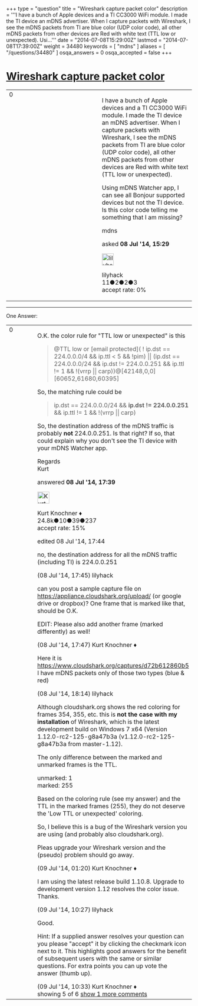 +++
type = "question"
title = "Wireshark capture packet color"
description = '''I have a bunch of Apple devices and a TI CC3000 WiFi module. I made the TI device an mDNS advertiser. When I capture packets with Wireshark, I see the mDNS packets from TI are blue color (UDP color code), all other mDNS packets from other devices are Red with white text (TTL low or unexpected).  Usi...'''
date = "2014-07-08T15:29:00Z"
lastmod = "2014-07-08T17:39:00Z"
weight = 34480
keywords = [ "mdns" ]
aliases = [ "/questions/34480" ]
osqa_answers = 0
osqa_accepted = false
+++

<div class="headNormal">

# [Wireshark capture packet color](/questions/34480/wireshark-capture-packet-color)

</div>

<div id="main-body">

<div id="askform">

<table id="question-table" style="width:100%;"><colgroup><col style="width: 50%" /><col style="width: 50%" /></colgroup><tbody><tr class="odd"><td style="width: 30px; vertical-align: top"><div class="vote-buttons"><div id="post-34480-score" class="post-score" title="current number of votes">0</div><div id="favorite-count" class="favorite-count"></div></div></td><td><div id="item-right"><div class="question-body"><p>I have a bunch of Apple devices and a TI CC3000 WiFi module. I made the TI device an mDNS advertiser. When I capture packets with Wireshark, I see the mDNS packets from TI are blue color (UDP color code), all other mDNS packets from other devices are Red with white text (TTL low or unexpected).</p><p>Using mDNS Watcher app, I can see all Bonjour supported devices but not the TI device. Is this color code telling me something that I am missing?</p></div><div id="question-tags" class="tags-container tags">mdns</div><div id="question-controls" class="post-controls"></div><div class="post-update-info-container"><div class="post-update-info post-update-info-user"><p>asked <strong>08 Jul '14, 15:29</strong></p><img src="https://secure.gravatar.com/avatar/29ccfac7eaba9eaf208c68b22bb256bb?s=32&amp;d=identicon&amp;r=g" class="gravatar" width="32" height="32" alt="lilyhack&#39;s gravatar image" /><p>lilyhack<br />
<span class="score" title="11 reputation points">11</span><span title="2 badges"><span class="badge1">●</span><span class="badgecount">2</span></span><span title="2 badges"><span class="silver">●</span><span class="badgecount">2</span></span><span title="3 badges"><span class="bronze">●</span><span class="badgecount">3</span></span><br />
<span class="accept_rate" title="Rate of the user&#39;s accepted answers">accept rate:</span> <span title="lilyhack has no accepted answers">0%</span></p></div></div><div id="comments-container-34480" class="comments-container"></div><div id="comment-tools-34480" class="comment-tools"></div><div class="clear"></div><div id="comment-34480-form-container" class="comment-form-container"></div><div class="clear"></div></div></td></tr></tbody></table>

------------------------------------------------------------------------

<div class="tabBar">

<span id="sort-top"></span>

<div class="headQuestions">

One Answer:

</div>

</div>

<span id="34483"></span>

<div id="answer-container-34483" class="answer">

<table style="width:100%;"><colgroup><col style="width: 50%" /><col style="width: 50%" /></colgroup><tbody><tr class="odd"><td style="width: 30px; vertical-align: top"><div class="vote-buttons"><div id="post-34483-score" class="post-score" title="current number of votes">0</div></div></td><td><div class="item-right"><div class="answer-body"><p>O.K. the color rule for "TTL low or unexpected" is this</p><blockquote><p>@TTL low or [email protected]( ! ip.dst == 224.0.0.0/4 &amp;&amp; ip.ttl &lt; 5 &amp;&amp; !pim) || (ip.dst == 224.0.0.0/24 &amp;&amp; ip.dst != 224.0.0.251 &amp;&amp; ip.ttl != 1 &amp;&amp; !(vrrp || carp))@[42148,0,0][60652,61680,60395]</p></blockquote><p>So, the matching rule could be</p><blockquote><p>ip.dst == 224.0.0.0/24 &amp;&amp; <strong>ip.dst != 224.0.0.251</strong> &amp;&amp; ip.ttl != 1 &amp;&amp; !(vrrp || carp)</p></blockquote><p>So, the destination address of the mDNS traffic is probably <strong>not</strong> 224.0.0.251. Is that right? If so, that could explain why you don't see the TI device with your mDNS Watcher app.</p><p>Regards<br />
Kurt</p></div><div class="answer-controls post-controls"></div><div class="post-update-info-container"><div class="post-update-info post-update-info-user"><p>answered <strong>08 Jul '14, 17:39</strong></p><img src="https://secure.gravatar.com/avatar/23b7bf5b13bc2c98b2e8aa9869ca5d75?s=32&amp;d=identicon&amp;r=g" class="gravatar" width="32" height="32" alt="Kurt%20Knochner&#39;s gravatar image" /><p>Kurt Knochner ♦<br />
<span class="score" title="24767 reputation points"><span>24.8k</span></span><span title="10 badges"><span class="badge1">●</span><span class="badgecount">10</span></span><span title="39 badges"><span class="silver">●</span><span class="badgecount">39</span></span><span title="237 badges"><span class="bronze">●</span><span class="badgecount">237</span></span><br />
<span class="accept_rate" title="Rate of the user&#39;s accepted answers">accept rate:</span> <span title="Kurt Knochner has 344 accepted answers">15%</span> </br></p></div><div class="post-update-info post-update-info-edited"><p>edited 08 Jul '14, 17:44</p></div></div><div id="comments-container-34483" class="comments-container"><span id="34484"></span><div id="comment-34484" class="comment"><div id="post-34484-score" class="comment-score"></div><div class="comment-text"><p>no, the destination address for all the mDNS traffic (including TI) is 224.0.0.251</p></div><div id="comment-34484-info" class="comment-info"><span class="comment-age">(08 Jul '14, 17:45)</span> lilyhack</div></div><span id="34485"></span><div id="comment-34485" class="comment"><div id="post-34485-score" class="comment-score"></div><div class="comment-text"><p>can you post a sample capture file on <a href="https://appliance.cloudshark.org/upload/">https://appliance.cloudshark.org/upload/</a> (or google drive or dropbox)? One frame that is marked like that, should be O.K.</p><p>EDIT: Please also add another frame (marked differently) as well!</p></div><div id="comment-34485-info" class="comment-info"><span class="comment-age">(08 Jul '14, 17:47)</span> Kurt Knochner ♦</div></div><span id="34488"></span><div id="comment-34488" class="comment"><div id="post-34488-score" class="comment-score"></div><div class="comment-text"><p>Here it is <a href="https://www.cloudshark.org/captures/d72b612860b5">https://www.cloudshark.org/captures/d72b612860b5</a> I have mDNS packets only of those two types (blue &amp; red)</p></div><div id="comment-34488-info" class="comment-info"><span class="comment-age">(08 Jul '14, 18:14)</span> lilyhack</div></div><span id="34493"></span><div id="comment-34493" class="comment"><div id="post-34493-score" class="comment-score"></div><div class="comment-text"><p>Although cloudshark.org shows the red coloring for frames 354, 355, etc. this is <strong>not the case with my installation</strong> of Wireshark, which is the latest development build on Windows 7 x64 (Version 1.12.0-rc2-125-g8a47b3a (v1.12.0-rc2-125-g8a47b3a from master-1.12).</p><p>The only difference between the marked and unmarked frames is the TTL.</p><p>unmarked: 1<br />
marked: 255</p><p>Based on the coloring rule (see my answer) and the TTL in the marked frames (255), they do not deserve the 'Low TTL or unexpected' coloring.</p><p>So, I believe this is a bug of the Wireshark version you are using (and probably also cloudshark.org).</p><p>Pleas upgrade your Wireshark version and the (pseudo) problem should go away.</p></div><div id="comment-34493-info" class="comment-info"><span class="comment-age">(09 Jul '14, 01:20)</span> Kurt Knochner ♦</div></div><span id="34517"></span><div id="comment-34517" class="comment"><div id="post-34517-score" class="comment-score"></div><div class="comment-text"><p>I am using the latest release build 1.10.8. Upgrade to development version 1.12 resolves the color issue. Thanks.</p></div><div id="comment-34517-info" class="comment-info"><span class="comment-age">(09 Jul '14, 10:27)</span> lilyhack</div></div><span id="34519"></span><div id="comment-34519" class="comment not_top_scorer"><div id="post-34519-score" class="comment-score"></div><div class="comment-text"><p>Good.</p><p>Hint: If a supplied answer resolves your question can you please "accept" it by clicking the checkmark icon next to it. This highlights good answers for the benefit of subsequent users with the same or similar questions. For extra points you can up vote the answer (thumb up).</p></div><div id="comment-34519-info" class="comment-info"><span class="comment-age">(09 Jul '14, 10:33)</span> Kurt Knochner ♦</div></div></div><div id="comment-tools-34483" class="comment-tools"><span class="comments-showing"> showing 5 of 6 </span> <a href="#" class="show-all-comments-link">show 1 more comments</a></div><div class="clear"></div><div id="comment-34483-form-container" class="comment-form-container"></div><div class="clear"></div></div></td></tr></tbody></table>

</div>

<div class="paginator-container-left">

</div>

</div>

</div>

